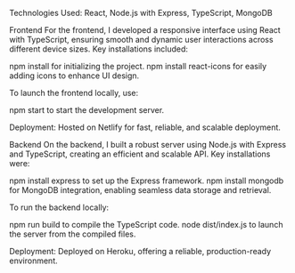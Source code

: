 Technologies Used: React, Node.js with Express, TypeScript, MongoDB

Frontend
For the frontend, I developed a responsive interface using React with TypeScript, ensuring smooth and dynamic user interactions across different device sizes. Key installations included:

npm install for initializing the project.
npm install react-icons for easily adding icons to enhance UI design.

To launch the frontend locally, use:

npm start to start the development server.

Deployment: Hosted on Netlify for fast, reliable, and scalable deployment.


Backend
On the backend, I built a robust server using Node.js with Express and TypeScript, creating an efficient and scalable API. Key installations were:

npm install express to set up the Express framework.
npm install mongodb for MongoDB integration, enabling seamless data storage and retrieval.

To run the backend locally:

npm run build to compile the TypeScript code.
node dist/index.js to launch the server from the compiled files.

Deployment: Deployed on Heroku, offering a reliable, production-ready environment.

